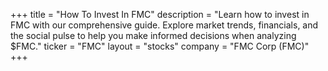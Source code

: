 +++
title = "How To Invest In FMC"
description = "Learn how to invest in FMC with our comprehensive guide. Explore market trends, financials, and the social pulse to help you make informed decisions when analyzing $FMC."
ticker = "FMC"
layout = "stocks"
company = "FMC Corp (FMC)"
+++

